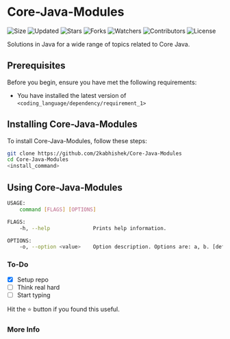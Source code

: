 # Core-Java-Modules

![Size](https://img.shields.io/github/repo-size/2kabhishek/Core-Java-Modules?style=plastic&color=0f0&label=Size)
![Updated](https://img.shields.io/github/last-commit/2kabhishek/Core-Java-Modules?style=plastic&color=f00&label=Updated)
![Stars](https://img.shields.io/github/stars/2kabhishek/Core-Java-Modules?style=plastic&color=ffc801&label=Stars)
![Forks](https://img.shields.io/github/forks/2kabhishek/Core-Java-Modules?style=plastic&color=003cff&label=Forks)
![Watchers](https://img.shields.io/github/watchers/2kabhishek/Core-Java-Modules?style=plastic&color=ff5500&label=Watchers)
![Contributors](https://img.shields.io/github/contributors/2kabhishek/Core-Java-Modules?style=plastic&color=f0f&label=Contributors)
![License](https://img.shields.io/github/license/2kabhishek/Core-Java-Modules?style=plastic&color=555&label=License)

 Solutions in Java for a wide range of topics related to Core Java.

## Prerequisites

Before you begin, ensure you have met the following requirements:

- You have installed the latest version of `<coding_language/dependency/requirement_1>`

## Installing Core-Java-Modules

To install Core-Java-Modules, follow these steps:

```bash
git clone https://github.com/2kabhishek/Core-Java-Modules
cd Core-Java-Modules
<install_command>
```

## Using Core-Java-Modules

```bash
USAGE:
    command [FLAGS] [OPTIONS]

FLAGS:
    -h, --help              Prints help information.

OPTIONS:
    -o, --option <value>    Option description. Options are: a, b. [default: a]

```

### To-Do

- [x] Setup repo
- [ ] Think real hard
- [ ] Start typing

Hit the :star: button if you found this useful.

### More Info
